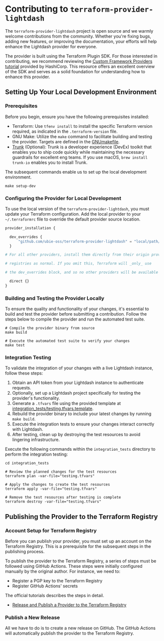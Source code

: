 # Contributing to `terraform-provider-lightdash`

The `terraform-provider-lightdash` project is open source and we warmly welcome contributions from the community.
Whether you're fixing bugs, adding new features, or improving the documentation, your efforts will help enhance the Lightdash provider for everyone.

The provider is built using the Terraform Plugin SDK.
For those interested in contributing, we recommend reviewing the [Custom Framework Providers tutorial](https://developer.hashicorp.com/terraform/tutorials/providers-plugin-framework) provided by HashiCorp.
This resource offers an excellent overview of the SDK and serves as a solid foundation for understanding how to enhance this provider.

## Setting Up Your Local Development Environment

### Prerequisites

Before you begin, ensure you have the following prerequisites installed:

- Terraform: Use `tfenv install` to install the specific Terraform version required, as indicated in the `.terraform-version` file.
- GNU Make: Utilize the `make` command to facilitate building and testing the provider. Targets are defined in the [GNUmakefile](./GNUmakefile).
- [Trunk](https://docs.trunk.io/) (Optional): Trunk is a developer experience (DevEx) toolkit that enables you to ship code quickly while maintaining the necessary guardrails for excellent eng teams. If you use macOS, `brew install trunk-io` enables you to install Trunk.

The subsequent commands enable us to set up the local development environment.

```shell
make setup-dev
```

### Configuring the Provider for Local Development

To use the local version of the `terraform-provider-lightdash`, you must update your Terraform configuration. Add the local provider to your `~/.terraformrc` file to override the default provider source location.

```terraform
provider_installation {

  dev_overrides {
      "github.com/ubie-oss/terraform-provider-lightdash" = "local/path/to/provider"
  }

# For all other providers, install them directly from their origin provider

# registries as normal. If you omit this, Terraform will _only_ use

# the dev_overrides block, and so no other providers will be available

  direct {}
}
```

### Building and Testing the Provider Locally

To ensure the quality and functionality of your changes, it's essential to build and test the provider before submitting a contribution.
Follow the steps below to compile the provider and run the automated test suite.

```shell
# Compile the provider binary from source
make build

# Execute the automated test suite to verify your changes
make test
```

### Integration Testing

To validate the integration of your changes with a live Lightdash instance, follow these steps:

1. Obtain an API token from your Lightdash instance to authenticate requests.
2. Optionally, set up a Lightdash project specifically for testing the provider's functionality.
3. Generate a `.tfvars` file using the provided template at [integration_tests/testing.tfvars.template](./integration_tests/testing.tfvars.template).
4. Rebuild the provider binary to include your latest changes by running `make build`.
5. Execute the integration tests to ensure your changes interact correctly with Lightdash.
6. After testing, clean up by destroying the test resources to avoid lingering infrastructure.

Execute the following commands within the `integration_tests` directory to perform the integration testing:

```shell
cd integration_tests

# Review the planned changes for the test resources
terraform plan -var-file="testing.tfvars"

# Apply the changes to create the test resources
terraform apply -var-file="testing.tfvars"

# Remove the test resources after testing is complete
terraform destroy -var-file="testing.tfvars"
```

## Publishing the Provider to the Terraform Registry

### Account Setup for Terraform Registry

Before you can publish your provider, you must set up an account on the Terraform Registry. This is a prerequisite for the subsequent steps in the publishing process.

To publish the provider to the Terraform Registry, a series of steps must be followed using GitHub Actions. These steps were initially configured manually by the original author.
For instance, we need to:

- Register a PGP key to the Terraform Registry
- Register GitHub Actions' secrets

The official tutorials describes the steps in detail.

- [Release and Publish a Provider to the Terraform Registry](https://developer.hashicorp.com/terraform/tutorials/providers/provider-release-publish)

### Publish a New Release

All we have to do is to create a new release on GitHub.
The GitHub Actions will automatically publish the provider to the Terraform Registry.
